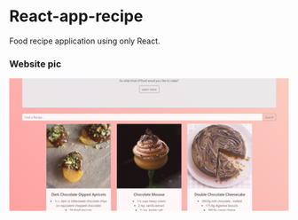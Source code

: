 # React-app-recipe
Food recipe application using only React.

### Website pic
![alt text](https://github.com/XOrRonX/Find-recipe/blob/master/RECEPIE.PNG?raw=true)
